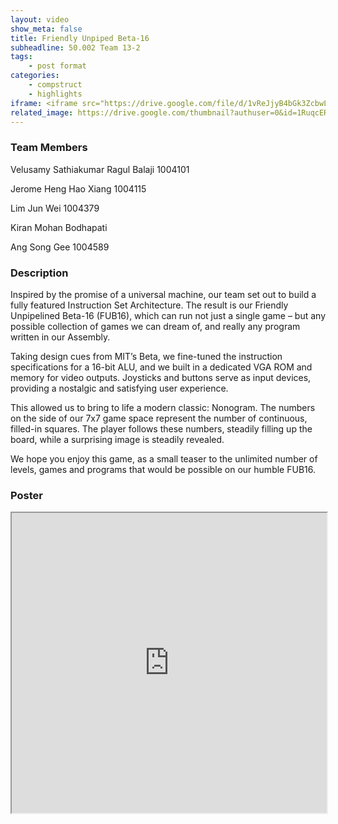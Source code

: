 ```yaml
---
layout: video
show_meta: false
title: Friendly Unpiped Beta-16
subheadline: 50.002 Team 13-2
tags:
    - post format
categories:
    - compstruct
    - highlights
iframe: <iframe src="https://drive.google.com/file/d/1vReJjyB4bGk3ZcbwL3_A2XGK98WcXLJ2/preview" width="100%" height="480"></iframe>
related_image: https://drive.google.com/thumbnail?authuser=0&id=1RuqcERE9RY3SFfsvZez8XfLeYObxJfvI&sz=w300-h300-p-k-nu-iv1
---
```


### Team Members

Velusamy Sathiakumar Ragul Balaji 1004101

Jerome Heng Hao Xiang 1004115

Lim Jun Wei 1004379

Kiran Mohan Bodhapati

Ang Song Gee 1004589

### Description

Inspired by the promise of a universal machine, our team set out to build a fully featured Instruction Set Architecture. The result is our Friendly Unpipelined Beta-16 (FUB16), which can run not just a single game – but any possible collection of games we can dream of, and really any program written in our Assembly.

Taking design cues from MIT’s Beta, we fine-tuned the instruction specifications for a 16-bit ALU, and we built in a dedicated VGA ROM and memory for video outputs. Joysticks and buttons serve as input devices, providing a nostalgic and satisfying user experience.

This allowed us to bring to life a modern classic: Nonogram. The numbers on the side of our 7x7 game space represent the number of continuous, filled-in squares. The player follows these numbers, steadily filling up the board, while a surprising image is steadily revealed.

We hope you enjoy this game, as a small teaser to the unlimited number of levels, games and programs that would be possible on our humble FUB16.

### Poster

<iframe src="https://drive.google.com/file/d/1RuqcERE9RY3SFfsvZez8XfLeYObxJfvI/preview" width="100%" height="480"></iframe>
